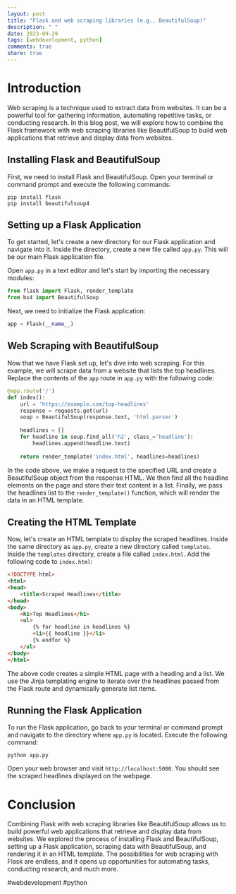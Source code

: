 ```yaml
---
layout: post
title: "Flask and web scraping libraries (e.g., BeautifulSoup)"
description: " "
date: 2023-09-29
tags: [webdevelopment, python]
comments: true
share: true
---
```


# Introduction
Web scraping is a technique used to extract data from websites. It can be a powerful tool for gathering information, automating repetitive tasks, or conducting research. In this blog post, we will explore how to combine the Flask framework with web scraping libraries like BeautifulSoup to build web applications that retrieve and display data from websites. 

## Installing Flask and BeautifulSoup
First, we need to install Flask and BeautifulSoup. Open your terminal or command prompt and execute the following commands:
```
pip install flask
pip install beautifulsoup4
```

## Setting up a Flask Application
To get started, let's create a new directory for our Flask application and navigate into it. Inside the directory, create a new file called `app.py`. This will be our main Flask application file.

Open `app.py` in a text editor and let's start by importing the necessary modules:
```python
from flask import Flask, render_template
from bs4 import BeautifulSoup
```

Next, we need to initialize the Flask application:
```python
app = Flask(__name__)
```

## Web Scraping with BeautifulSoup
Now that we have Flask set up, let's dive into web scraping. For this example, we will scrape data from a website that lists the top headlines. Replace the contents of the `app` route in `app.py` with the following code:
```python
@app.route('/')
def index():
    url = 'https://example.com/top-headlines'
    response = requests.get(url)
    soup = BeautifulSoup(response.text, 'html.parser')
    
    headlines = []
    for headline in soup.find_all('h2', class_='headline'):
        headlines.append(headline.text)
        
    return render_template('index.html', headlines=headlines)
```

In the code above, we make a request to the specified URL and create a BeautifulSoup object from the response HTML. We then find all the headline elements on the page and store their text content in a list. Finally, we pass the headlines list to the `render_template()` function, which will render the data in an HTML template.

## Creating the HTML Template
Now, let's create an HTML template to display the scraped headlines. Inside the same directory as `app.py`, create a new directory called `templates`. Inside the `templates` directory, create a file called `index.html`. Add the following code to `index.html`:
```html
<!DOCTYPE html>
<html>
<head>
    <title>Scraped Headlines</title>
</head>
<body>
    <h1>Top Headlines</h1>
    <ul>
        {% for headline in headlines %}
        <li>{{ headline }}</li>
        {% endfor %}
    </ul>
</body>
</html>
```

The above code creates a simple HTML page with a heading and a list. We use the Jinja templating engine to iterate over the headlines passed from the Flask route and dynamically generate list items.

## Running the Flask Application
To run the Flask application, go back to your terminal or command prompt and navigate to the directory where `app.py` is located. Execute the following command:
```
python app.py
```

Open your web browser and visit `http://localhost:5000`. You should see the scraped headlines displayed on the webpage.

# Conclusion
Combining Flask with web scraping libraries like BeautifulSoup allows us to build powerful web applications that retrieve and display data from websites. We explored the process of installing Flask and BeautifulSoup, setting up a Flask application, scraping data with BeautifulSoup, and rendering it in an HTML template. The possibilities for web scraping with Flask are endless, and it opens up opportunities for automating tasks, conducting research, and much more.

#webdevelopment #python